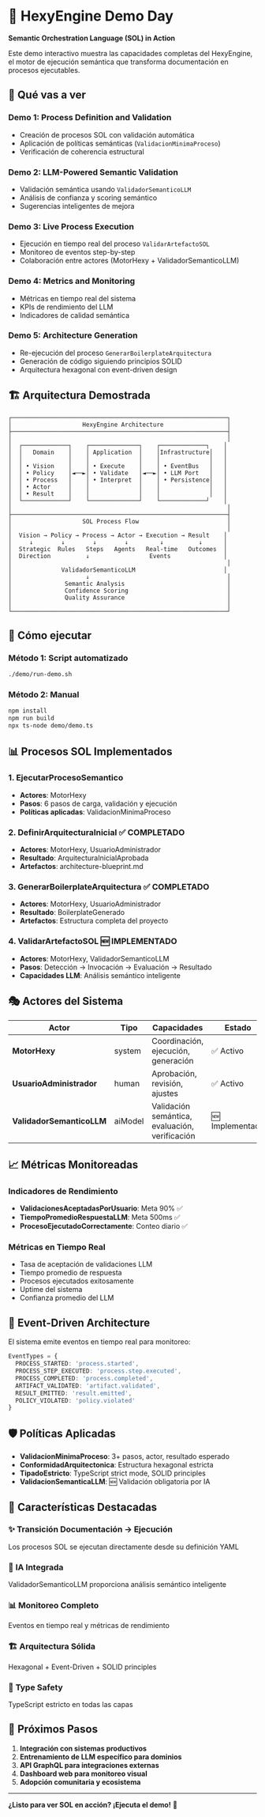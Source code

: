 # 🚀 HexyEngine Demo Day

**Semantic Orchestration Language (SOL) in Action**

Este demo interactivo muestra las capacidades completas del HexyEngine, el motor de ejecución semántica que transforma documentación en procesos ejecutables.

## 🎯 Qué vas a ver

### **Demo 1: Process Definition and Validation**
- Creación de procesos SOL con validación automática
- Aplicación de políticas semánticas (`ValidacionMinimaProceso`)
- Verificación de coherencia estructural

### **Demo 2: LLM-Powered Semantic Validation**
- Validación semántica usando `ValidadorSemanticoLLM`
- Análisis de confianza y scoring semántico
- Sugerencias inteligentes de mejora

### **Demo 3: Live Process Execution**
- Ejecución en tiempo real del proceso `ValidarArtefactoSOL`
- Monitoreo de eventos step-by-step
- Colaboración entre actores (MotorHexy + ValidadorSemanticoLLM)

### **Demo 4: Metrics and Monitoring**
- Métricas en tiempo real del sistema
- KPIs de rendimiento del LLM
- Indicadores de calidad semántica

### **Demo 5: Architecture Generation**
- Re-ejecución del proceso `GenerarBoilerplateArquitectura`
- Generación de código siguiendo principios SOLID
- Arquitectura hexagonal con event-driven design

## 🏗️ Arquitectura Demostrada

```
┌─────────────────────────────────────────────────────────────┐
│                    HexyEngine Architecture                  │
├─────────────────────────────────────────────────────────────┤
│                                                             │
│  ┌─────────────┐    ┌──────────────┐    ┌─────────────┐    │
│  │   Domain    │    │ Application  │    │Infrastructure│   │
│  │             │    │              │    │              │   │
│  │ • Vision    │    │ • Execute    │    │ • EventBus   │   │
│  │ • Policy    │◄──►│ • Validate   │◄──►│ • LLM Port   │   │
│  │ • Process   │    │ • Interpret  │    │ • Persistence│   │
│  │ • Actor     │    │              │    │              │   │
│  │ • Result    │    │              │    │              │   │
│  └─────────────┘    └──────────────┘    └─────────────┘    │
│                                                             │
├─────────────────────────────────────────────────────────────┤
│                    SOL Process Flow                         │
│                                                             │
│  Vision → Policy → Process → Actor → Execution → Result    │
│     ↓        ↓        ↓        ↓         ↓          ↓      │
│  Strategic  Rules   Steps   Agents   Real-time   Outcomes  │
│  Direction          ↓                 Events               │
│                                                             │
│              ValidadorSemanticoLLM                         │
│                     ↓                                       │
│               Semantic Analysis                             │
│               Confidence Scoring                            │
│               Quality Assurance                             │
│                                                             │
└─────────────────────────────────────────────────────────────┘
```

## 🚀 Cómo ejecutar

### Método 1: Script automatizado
```bash
./demo/run-demo.sh
```

### Método 2: Manual
```bash
npm install
npm run build
npx ts-node demo/demo.ts
```

## 📊 Procesos SOL Implementados

### 1. **EjecutarProcesoSemantico**
- **Actores**: MotorHexy
- **Pasos**: 6 pasos de carga, validación y ejecución
- **Políticas aplicadas**: ValidacionMinimaProceso

### 2. **DefinirArquitecturaInicial** ✅ COMPLETADO
- **Actores**: MotorHexy, UsuarioAdministrador  
- **Resultado**: ArquitecturaInicialAprobada
- **Artefactos**: architecture-blueprint.md

### 3. **GenerarBoilerplateArquitectura** ✅ COMPLETADO
- **Actores**: MotorHexy, UsuarioAdministrador
- **Resultado**: BoilerplateGenerado
- **Artefactos**: Estructura completa del proyecto

### 4. **ValidarArtefactoSOL** 🆕 IMPLEMENTADO
- **Actores**: MotorHexy, ValidadorSemanticoLLM
- **Pasos**: Detección → Invocación → Evaluación → Resultado
- **Capacidades LLM**: Análisis semántico inteligente

## 🎭 Actores del Sistema

| Actor | Tipo | Capacidades | Estado |
|-------|------|-------------|---------|
| **MotorHexy** | system | Coordinación, ejecución, generación | ✅ Activo |
| **UsuarioAdministrador** | human | Aprobación, revisión, ajustes | ✅ Activo |
| **ValidadorSemanticoLLM** | aiModel | Validación semántica, evaluación, verificación | 🆕 Implementado |

## 📈 Métricas Monitoreadas

### Indicadores de Rendimiento
- **ValidacionesAceptadasPorUsuario**: Meta 90% ✅
- **TiempoPromedioRespuestaLLM**: Meta 500ms ✅
- **ProcesoEjecutadoCorrectamente**: Conteo diario ✅

### Métricas en Tiempo Real
- Tasa de aceptación de validaciones LLM
- Tiempo promedio de respuesta
- Procesos ejecutados exitosamente
- Uptime del sistema
- Confianza promedio del LLM

## 🔄 Event-Driven Architecture

El sistema emite eventos en tiempo real para monitoreo:

```typescript
EventTypes = {
  PROCESS_STARTED: 'process.started',
  PROCESS_STEP_EXECUTED: 'process.step.executed', 
  PROCESS_COMPLETED: 'process.completed',
  ARTIFACT_VALIDATED: 'artifact.validated',
  RESULT_EMITTED: 'result.emitted',
  POLICY_VIOLATED: 'policy.violated'
}
```

## 🛡️ Políticas Aplicadas

- **ValidacionMinimaProceso**: 3+ pasos, actor, resultado esperado
- **ConformidadArquitectonica**: Estructura hexagonal estricta
- **TipadoEstricto**: TypeScript strict mode, SOLID principles
- **ValidacionSemanticaLLM**: 🆕 Validación obligatoria por IA

## 🌟 Características Destacadas

### ✨ **Transición Documentación → Ejecución**
Los procesos SOL se ejecutan directamente desde su definición YAML

### 🤖 **IA Integrada**
ValidadorSemanticoLLM proporciona análisis semántico inteligente

### 📊 **Monitoreo Completo**
Eventos en tiempo real y métricas de rendimiento

### 🏗️ **Arquitectura Sólida**
Hexagonal + Event-Driven + SOLID principles

### 🎯 **Type Safety**
TypeScript estricto en todas las capas

## 🚀 Próximos Pasos

1. **Integración con sistemas productivos**
2. **Entrenamiento de LLM específico para dominios**
3. **API GraphQL para integraciones externas**
4. **Dashboard web para monitoreo visual**
5. **Adopción comunitaria y ecosistema**

---

**¿Listo para ver SOL en acción? ¡Ejecuta el demo!** 🎉 